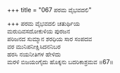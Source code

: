 +++
title = "067 ಪರಮ ವೈಭವದಲಿ"

+++
ಪರಮ ವೈಭವದಲಿ ಚತುರ್ಥಿಯ  
ಮರುದಿವಸದೋಕುಳಿಯ ಪುರಜನ  
ಪರಿಜನದ ಸುಮ್ಮಾನ ಶರಧಿಯ ಸಾರ ಸಂಪದವ   
ವರ ಮುನಿಪನೀಕ್ಷಿಸಿದನನಿಬರ  
ಹರಸಿ ನಯನೀತಿಗಳ ಹೇಳಿದು  
ಮರಳಿ ಬಿಜಯಂಗೈದು ಹೊಕ್ಕನು ಬದರಿಕಾಶ್ರಮವ      ॥67॥